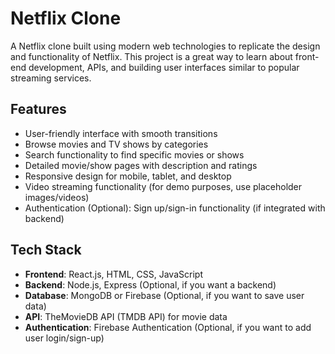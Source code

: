 # Netflix Clone

A Netflix clone built using modern web technologies to replicate the design and functionality of Netflix. This project is a great way to learn about front-end development, APIs, and building user interfaces similar to popular streaming services.

## Features

- User-friendly interface with smooth transitions
- Browse movies and TV shows by categories
- Search functionality to find specific movies or shows
- Detailed movie/show pages with description and ratings
- Responsive design for mobile, tablet, and desktop
- Video streaming functionality (for demo purposes, use placeholder images/videos)
- Authentication (Optional): Sign up/sign-in functionality (if integrated with backend)

## Tech Stack

- **Frontend**: React.js, HTML, CSS, JavaScript
- **Backend**: Node.js, Express (Optional, if you want a backend)
- **Database**: MongoDB or Firebase (Optional, if you want to save user data)
- **API**: TheMovieDB API (TMDB API) for movie data
- **Authentication**: Firebase Authentication (Optional, if you want to add user login/sign-up)
